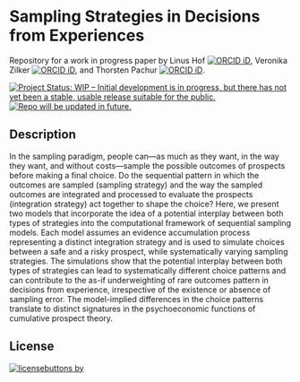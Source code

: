 # Sampling Strategies in Decisions from Experiences 

Repository for a work in progress paper by Linus Hof [![ORCID iD](https://orcid.org/sites/default/files/images/orcid_16x16.png)](https://orcid.org/0000-0002-2257-2136), Veronika Zilker [![ORCID iD](https://orcid.org/sites/default/files/images/orcid_16x16.png)](https://orcid.org/0000-0002-9551-800X), and Thorsten Pachur [![ORCID iD](https://orcid.org/sites/default/files/images/orcid_16x16.png)](https://orcid.org/0000-0001-6391-4107).

[![Project Status: WIP – Initial development is in progress, but there has not yet been a stable, usable release suitable for the public.](https://www.repostatus.org/badges/latest/wip.svg)](https://www.repostatus.org/#wip) [![Repo will be updated in future.](https://img.shields.io/badge/check-for%20updates-blue.svg)](https://img.shields.io/badge/check-for%20updates-blue)


## Description 

In the sampling paradigm, people can—as much as they want, in the way they want, and without costs—sample the possible outcomes of prospects before making a final choice. 
Do the sequential pattern in which the outcomes are sampled (sampling strategy) and the way the sampled outcomes are integrated and processed to evaluate the prospects (integration strategy) act together to shape the choice? 
Here, we present two models that incorporate the idea of a potential interplay between both types of strategies into the computational framework of sequential sampling models. 
Each model assumes an evidence accumulation process representing a distinct integration strategy and is used to simulate choices between a safe and a risky prospect, while systematically varying sampling strategies. 
The simulations show that the potential interplay between both types of strategies can lead to systematically different choice patterns and can contribute to the as-if underweighting of rare outcomes pattern in decisions from experience, irrespective of the existence or absence of sampling error. 
The model-implied differences in the choice patterns translate to distinct signatures in the psychoeconomic functions of cumulative prospect theory.

## License

[![licensebuttons by](https://licensebuttons.net/l/by/3.0/88x31.png)](https://creativecommons.org/licenses/by/4.0)
